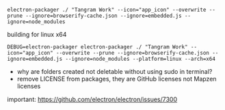```
electron-packager ./ "Tangram Work" --icon="app_icon" --overwrite --prune --ignore=browserify-cache.json --ignore=embedded.js --ignore=node_modules
```

building for linux x64
```
DEBUG=electron-packager electron-packager ./ "Tangram Work" --icon="app_icon" --overwrite --prune --ignore=browserify-cache.json --ignore=embedded.js --ignore=node_modules --platform=linux --arch=x64
```

- why are folders created not deletable without using sudo in terminal?
- remove LICENSE from packages, they are GitHub licenses not Mapzen licenses


important: https://github.com/electron/electron/issues/7300
